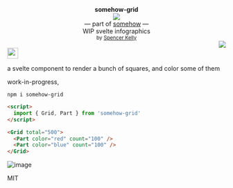 <div align="center">
  <div><b>somehow-grid</b></div>
  <img src="https://user-images.githubusercontent.com/399657/68222691-6597f180-ffb9-11e9-8a32-a7f38aa8bded.png"/>
  <div>— part of <a href="https://github.com/spencermountain/somehow">somehow</a> —</div>
  <div>WIP svelte infographics</div>
  <div align="center">
    <sub>
      by
      <a href="https://spencermounta.in/">Spencer Kelly</a> 
    </sub>
  </div>
</div>
<div align="right">
  <a href="https://npmjs.org/package/somehow-grid">
    <img src="https://img.shields.io/npm/v/somehow-grid.svg?style=flat-square" />
  </a>
</div>
<img height="25px" src="https://user-images.githubusercontent.com/399657/68221862-17ceb980-ffb8-11e9-87d4-7b30b6488f16.png"/>

a svelte component to render a bunch of squares, and color some of them

work-in-progress,

`npm i somehow-grid`

```html
<script>
  import { Grid, Part } from 'somehow-grid'
</script>

<Grid total="500">
  <Part color="red" count="100" />
  <Part color="blue" count="100" />
</Grid>
```

![image](https://user-images.githubusercontent.com/399657/83908152-9baa7900-a734-11ea-8f86-5a8efba30418.png)

MIT
